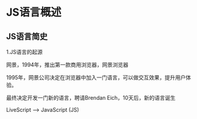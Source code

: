 # JS语言概述

## JS语言简史

1.JS语言的起源

 网景，1994年，推出第一款商用浏览器，网景浏览器

 1995年，网景公司决定在浏览器中加入一门语言，可以做交互效果，提升用户体验。
 
 最终决定开发一门新的语言，聘请Brendan Eich，10天后，新的语言诞生
 
 LiveScript --> JavaScript (JS)


